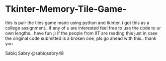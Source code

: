 # Tkinter-Memory-Tile-Game-
this is pair the tiles game made using python and tkinter. i got this as a college assignment.. if any of u are interested feel free to use the code to ur own lengths.. have fun ;) 
if the people from IIT are reading this just in case the original code submitted is a broken one, pls go ahead with this..
thank you

Sabiq Sabry
@sabiqsabry48
